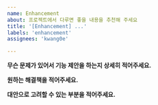 ```yaml
---
name: Enhancement
about: 프로젝트에서 다루면 좋을 내용을 추천해 주세요
title: '[Enhancement] ...'
labels: 'enhancement'
assignees: 'kwang0e'

---
```


**무슨 문제가 있어서 기능 제안을 하는지 상세히 적어주세요.**


**원하는 해결책을 적어주세요.**


**대안으로 고려할 수 있는 부분을 적어주세요.**

